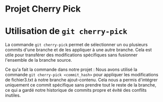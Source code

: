 # Projet Cherry Pick
# Utilisation de `git cherry-pick`

La commande `git cherry-pick` permet de sélectionner un ou plusieurs commits d'une branche et de les appliquer à une autre branche. Cela est utile pour transférer des modifications spécifiques sans fusionner l'ensemble de la branche source.

Ce qu'a fait la commande dans notre projet :
Nous avons utilisé la commande `git cherry-pick <commit_hash>` pour appliquer les modifications de fichier3.txt à notre branche ajout-contenu. Cela nous a permis d'intégrer uniquement ce commit spécifique sans prendre tout le reste de la branche, ce qui a gardé notre historique de commits propre et évité des conflits inutiles.
